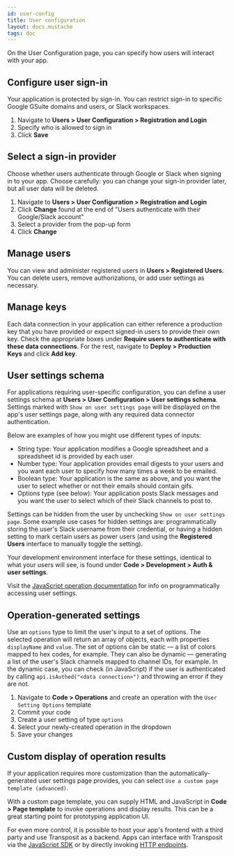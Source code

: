 ```yaml
---
id: user-config
title: User configuration
layout: docs.mustache
tags: doc
---
```


On the User Configuration page, you can specify how users will interact with your app.

## Configure user sign-in

Your application is protected by sign-in. You can restrict sign-in to specific Google GSuite domains and users, or Slack workspaces.

1. Navigate to **Users &gt; User Configuration &gt; Registration and Login**
2. Specify who is allowed to sign in
3. Click **Save**

## Select a sign-in provider

Choose whether users authenticate through Google or Slack when signing in to your app. Choose carefully: you can change your sign-in provider later, but all user data will be deleted.

1. Navigate to **Users &gt; User Configuration &gt; Registration and Login**
2. Click **Change** found at the end of "Users authenticate with their Google/Slack account" 
3. Select a provider from the pop-up form
4. Click **Change**

## Manage users

You can view and administer registered users in **Users &gt; Registered Users**. You can delete users, remove authorizations, or add user settings as necessary.

## Manage keys

Each data connection in your application can either reference a production key that you have provided or expect signed-in users to provide their own key. Check the appropriate boxes under **Require users to authenticate with these data connections**. For the rest, navigate to **Deploy &gt; Production Keys** and click **Add key**.

## User settings schema

For applications requiring user-specific configuration, you can define a user settings schema at **Users &gt; User Configuration &gt; User settings schema**. Settings marked with `Show on user settings page` will be displayed on the app's user settings page, along with any required data connector authentication.

Below are examples of how you might use different types of inputs:

* String type: Your application modifies a Google spreadsheet and a spreadsheet id is provided by each user.
* Number type: Your application provides email digests to your users and you want each user to specify how many times a week to be emailed.
* Boolean type: Your application is the same as above, and you want the user to select whether or not their emails should contain gifs.
* Options type (see below): Your application posts Slack messages and you want the user to select which of their Slack channels to post to.

Settings can be hidden from the user by unchecking `Show on user settings page`. Some example use cases for hidden settings are: programmatically storing the user's Slack username from their credential, or having a hidden setting to mark certain users as power users (and using the **Registered Users** interface to manually toggle the setting).

Your development environment interface for these settings, identical to what your users will see, is found under **Code &gt; Development &gt; Auth & user settings**.

Visit the [JavaScript operation documentation](/docs/references/js-operations) for info on programmatically accessing user settings.

## Operation-generated settings

Use an `options` type to limit the user's input to a set of options. The selected operation will return an array of objects, each with properties `displayName` and `value`. The set of options can be static — a list of colors mapped to hex codes, for example. They can also be dynamic — generating a list of the user's Slack channels mapped to channel IDs, for example. In the dynamic case, you can check (in JavaScript) if the user is authenticated by calling `api.isAuthed("<data connection>")` and throwing an error if they are not.

1. Navigate to **Code &gt; Operations** and create an operation with the `User Setting Options` template
2. Commit your code
3. Create a user setting of type `options`
4. Select your newly-created operation in the dropdown
5. Save your changes

## Custom display of operation results

If your application requires more customization than the automatically-generated user settings page provides, you can select `Use a custom page template (advanced)`.

With a custom page template, you can supply HTML and JavaScript in **Code &gt; Page template** to invoke operations and display results. This can be a great starting point for prototyping application UI.

For even more control, it is possible to host your app's frontend with a third party and use Transposit as a backend. Apps can interface with Transposit via the [JavaScript SDK](/docs/building/js-sdk) or by directly invoking [HTTP endpoints](/docs/building/endpoints).